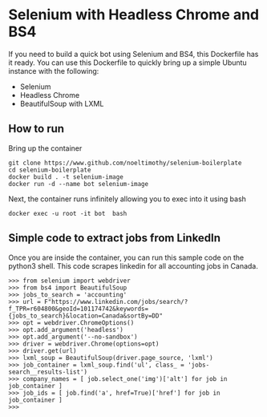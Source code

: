 
# Selenium with Headless Chrome and BS4
If you need to build a quick bot using Selenium and BS4, this Dockerfile has it ready.
You can use this Dockerfile to quickly bring up a simple Ubuntu instance with the following:
- Selenium
- Headless Chrome
- BeautifulSoup with LXML

## How to run

Bring up the container
```
git clone https://www.github.com/noeltimothy/selenium-boilerplate
cd selenium-boilerplate
docker build . -t selenium-image
docker run -d --name bot selenium-image
```

Next, the container runs infinitely allowing you to exec into it using bash
```
docker exec -u root -it bot  bash
```

## Simple code to extract jobs from LinkedIn
Once you are inside the container, you can run this sample code on the python3 shell.
This code scrapes linkedin for all accounting jobs in Canada. 

```
>>> from selenium import webdriver
>>> from bs4 import BeautifulSoup
>>> jobs_to_search = 'accounting'
>>> url = F"https://www.linkedin.com/jobs/search/?f_TPR=r604800&geoId=101174742&keywords={jobs_to_search}&location=Canada&sortBy=DD"
>>> opt = webdriver.ChromeOptions()
>>> opt.add_argument('headless')
>>> opt.add_argument('--no-sandbox')
>>> driver = webdriver.Chrome(options=opt)
>>> driver.get(url)
>>> lxml_soup = BeautifulSoup(driver.page_source, 'lxml')
>>> job_container = lxml_soup.find('ul', class_ = 'jobs-search__results-list')
>>> company_names = [ job.select_one('img')['alt'] for job in job_container ]
>>> job_ids = [ job.find('a', href=True)['href'] for job in job_container ]
>>>
```
